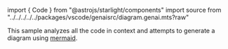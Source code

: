 import { Code } from "@astrojs/starlight/components"
import source from "../../../../../packages/vscode/genaisrc/diagram.genai.mts?raw"

This sample analyzes all the code in context and attempts to generate a diagram using [mermaid](https://mermaid.js.org/).

<Code code={source} wrap={true} lang="ts" title="diagram.genai.mts" />
